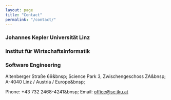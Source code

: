 ```yaml
---
layout: page
title: "Contact"
permalink: "/contact/"
---
```



### Johannes Kepler Universität Linz

### Institut für Wirtschaftsinformatik
### Software Engineering

Altenberger Straße 69&bnsp;
Science Park 3, Zwischengeschoss ZA&bnsp;
A-4040 Linz / Austria / Europe&bnsp;

Phone: +43 732 2468-4241&bnsp;
Email: office@se.jku.at



<p>&nbsp;

&nbsp;</p>
<p>
	&nbsp;
	&nbsp;
</p>